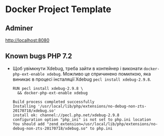 
# Docker Project Template


## Adminer
[http://localhost:8080](http://localhost:8080)


## Known bugs PHP 7.2

* Щоб увімкнути Xdebug, треба зайти в контейнер і виконати `docker-php-ext-enable xdebug`.
  Можливо це спричинено помилкою, яка виникає в процесі інсталяції Xdebug `pecl install xdebug-2.9.8`.
  
  ```
  RUN pecl install xdebug-2.9.8 \
    && docker-php-ext-enable xdebug
  ```
  ```
  Build process completed successfully
  Installing '/usr/local/lib/php/extensions/no-debug-non-zts-20170718/xdebug.so'
  install ok: channel://pecl.php.net/xdebug-2.9.8
  configuration option "php_ini" is not set to php.ini location
  You should add "zend_extension=/usr/local/lib/php/extensions/no-debug-non-zts-20170718/xdebug.so" to php.ini
  ```
